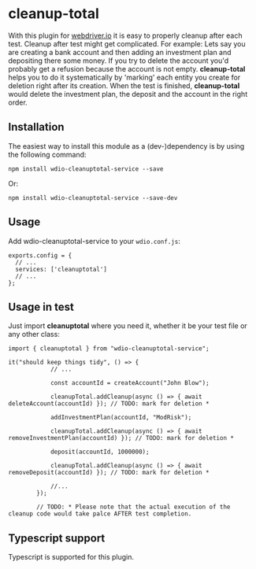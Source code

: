 # cleanup-total

With this plugin for [webdriver.io](https://webdriver.io/) it is easy to properly cleanup after each test.
Cleanup after test might get complicated. For example: Lets say you are creating a bank account and then adding an investment plan and depositing there some money. If you try to delete the account you'd probably get a refusion because the account is not empty. <b>cleanup-total</b> helps you to do it systematically by 'marking' each entity you create for deletion right after its creation. When the test is finished, <b>cleanup-total</b> would delete the investment plan, the deposit and the account in the right order.

<h2>Installation</h2>
The easiest way to install this module as a (dev-)dependency is by using the following command:

```
npm install wdio-cleanuptotal-service --save
```
Or:

```
npm install wdio-cleanuptotal-service --save-dev
```

<h2>Usage</h2>

Add wdio-cleanuptotal-service to your `wdio.conf.js`:

```
exports.config = {
  // ...
  services: ['cleanuptotal']
  // ...
};
```

<h2>Usage in test</h2>

Just import <b>cleanuptotal</b> where you need it, whether it be your test file or any other class:

```
import { cleanuptotal } from "wdio-cleanuptotal-service";

it("should keep things tidy", () => {
            // ...

            const accountId = createAccount("John Blow");
            
            cleanupTotal.addCleanup(async () => { await deleteAccount(accountId) }); // TODO: mark for deletion * 

            addInvestmentPlan(accountId, "ModRisk");

            cleanupTotal.addCleanup(async () => { await removeInvestmentPlan(accountId) }); // TODO: mark for deletion *
            
            deposit(accountId, 1000000);

            cleanupTotal.addCleanup(async () => { await removeDeposit(accountId) }); // TODO: mark for deletion *

            //...
        });

        // TODO: * Please note that the actual execution of the cleanup code would take palce AFTER test completion.
```

<h2>Typescript support</h2>

Typescript is supported for this plugin.